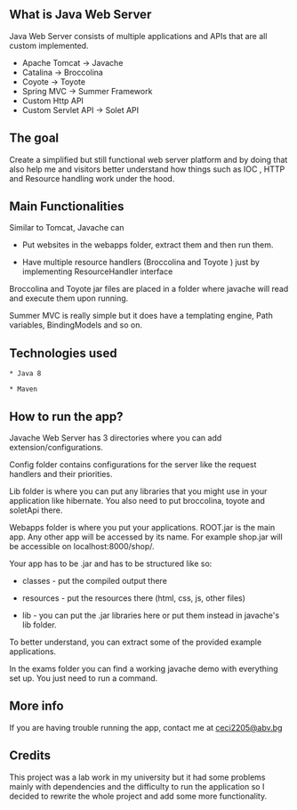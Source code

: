 
What is Java Web Server
-----------------------
Java Web Server consists of multiple applications and APIs that are all custom implemented.
* Apache Tomcat -> Javache
* Catalina  -> Broccolina
* Coyote -> Toyote
* Spring MVC -> Summer Framework
* Custom Http API
* Custom Servlet API -> Solet API

The goal
-------
Create a simplified but still functional web server platform and by doing that also help me and
visitors better understand how things such as IOC , HTTP and Resource handling work under the hood.

Main Functionalities
-------------------
Similar to  Tomcat, Javache can
  * Put websites in the webapps folder, extract them and then run them.

  * Have multiple resource handlers (Broccolina and Toyote ) just by implementing ResourceHandler interface

Broccolina and Toyote jar files are placed in a folder where javache will read and execute them upon running.

Summer MVC is really simple but it does have a templating engine, Path variables, BindingModels and so on.

Technologies used
---------------------
	* Java 8
	
	* Maven
	
How to run the app?
------------------
Javache Web Server has 3 directories where you can add extension/configurations.

Config folder contains configurations for the server like the request handlers and their priorities.

Lib folder is where you can put any libraries that you might use in your application like hibernate.
You also need to put broccolina, toyote and soletApi there.

Webapps folder is where you put your applications. ROOT.jar is the main app. Any other app
will be accessed by its name. For example shop.jar will be accessible on localhost:8000/shop/.

Your app has to be .jar and has to be structured like so:
* classes - put the compiled output there

* resources - put the resources there (html, css, js, other files)

* lib - you can put the .jar libraries here or put them instead in javache's lib folder.

To better understand, you can extract some of the provided example applications.

In the exams folder you can find a working javache demo with everything set up.
You just need to run a command.

More info
-------------
If you are having trouble running the app, contact me at ceci2205@abv.bg

Credits
-------
This project was a lab work in my university but it had some problems mainly with dependencies and the 
difficulty to run the application so I decided to rewrite the whole project and add some more
functionality.

